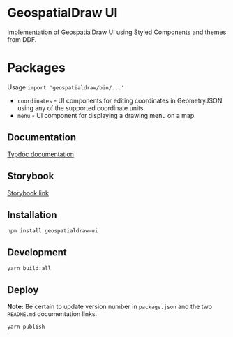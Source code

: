 # GeospatialDraw UI

Implementation of GeospatialDraw UI using Styled Components and themes from DDF.

# Packages

Usage `import 'geospatialdraw/bin/...'`

 * `coordinates` - UI components for editing coordinates in GeometryJSON using any of the supported coordinate units.
 * `menu` - UI component for displaying a drawing menu on a map.

## Documentation

[Typdoc documentation](https://unpkg.com/geospatialdraw-ui@0.2.0/target/storybook/docs/index.html)

## Storybook

[Storybook link](https://unpkg.com/geospatialdraw-ui@0.2.0/target/storybook/index.html)

## Installation

`npm install geospatialdraw-ui`

## Development

`yarn build:all`

## Deploy

**Note:** Be certain to update version number in `package.json` and the two `README.md` documentation links.

`yarn publish`
